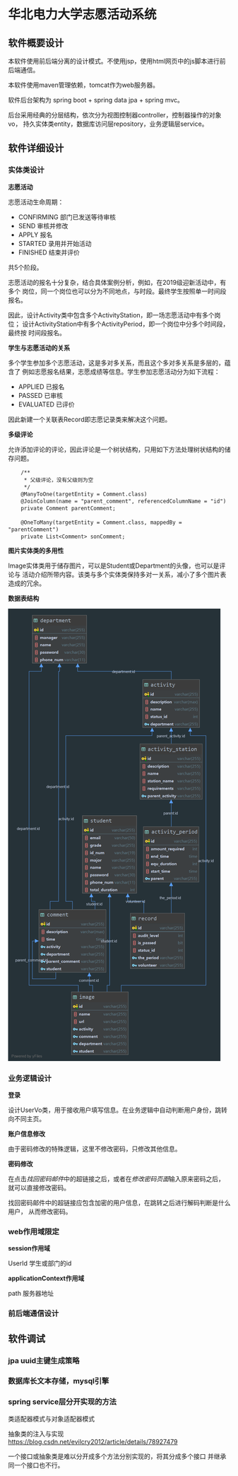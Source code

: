 # 华北电力大学志愿活动系统
## 软件概要设计
本软件使用前后端分离的设计模式。不使用jsp，使用html网页中的js脚本进行前后端通信。

本软件使用maven管理依赖，tomcat作为web服务器。

软件后台架构为 spring boot + spring data jpa + spring mvc。

后台采用经典的分层结构，依次分为视图控制器controller，控制器操作的对象vo，
持久实体类entity，数据库访问层repository，业务逻辑层service。

## 软件详细设计
### 实体类设计

**志愿活动**

志愿活动生命周期：
<ul>
<li>CONFIRMING 部门已发送等待审核</li>
<li>SEND 审核并修改</li>
<li>APPLY 报名</li>
<li>STARTED 录用并开始活动</li>
<li>FINISHED 结束并评价</li>
</ul>
共5个阶段。

志愿活动的报名十分复杂，结合具体案例分析，例如，在2019级迎新活动中，有多个
岗位，同一个岗位也可以分为不同地点，与时段。最终学生按照单一时间段报名。

因此，设计Activity类中包含多个ActivityStation，即一场志愿活动中有多个岗位；
设计ActivityStation中有多个ActivityPeriod，即一个岗位中分多个时间段，最终按
时间段报名。

**学生与志愿活动的关系**

多个学生参加多个志愿活动，这是多对多关系，而且这个多对多关系是多层的，蕴含了
例如志愿报名结果，志愿成绩等信息。学生参加志愿活动分为如下流程：

<ul>
     <li>APPLIED 已报名</li>
     <li>PASSED 已审核</li>
     <li>EVALUATED 已评价</li>
</ul>

因此新建一个关联表Record即志愿记录类来解决这个问题。

**多级评论**

允许添加评论的评论，因此评论是一个树状结构，只用如下方法处理树状结构的储存问题。

```
    /**
     * 父级评论，没有父级则为空
     */
    @ManyToOne(targetEntity = Comment.class)
    @JoinColumn(name = "parent_comment", referencedColumnName = "id")
    private Comment parentComment;

    @OneToMany(targetEntity = Comment.class, mappedBy = "parentComment")
    private List<Comment> sonComment;
```

**图片实体类的多用性** 

Image实体类用于储存图片，可以是Student或Department的头像，也可以是评论与
活动介绍所带内容。该类与多个实体类保持多对一关系，减小了多个图片表造成的冗余。

**数据表结构**

![img](./readmeSrc/dbo.png)

### 业务逻辑设计
**登录** 

设计UserVo类，用于接收用户填写信息。在业务逻辑中自动判断用户身份，跳转向不同主页。

**账户信息修改**

由于密码修改的特殊逻辑，这里不修改密码，只修改其他信息。
 
**密码修改**

在点击*找回密码邮件*中的超链接之后，或者在*修改密码页面*输入原来密码之后，
就可以直接修改密码。

找回密码邮件中的超链接应包含加密的用户信息，在跳转之后进行解码判断是什么用户， 
从而修改密码。

### web作用域限定
**session作用域**

UserId 学生或部门的id

**applicationContext作用域**

path 服务器地址

### 前后端通信设计



## 软件调试

### jpa uuid主键生成策略
### 数据库长文本存储，mysql引擎
### spring service层分开实现的方法
类适配器模式与对象适配器模式

抽象类的注入与实现 https://blog.csdn.net/evilcry2012/article/details/78927479

一个接口或抽象类是难以分开成多个方法分别实现的，将其分成多个接口
并继承同一个接口也不行。


